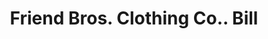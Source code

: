 ---
doi: 10.7916/D8001D9D
date_other: '1890'
date_other_textual: 1890-1899
form: printed ephemera
genre:
- Invoices
name:
- Friend Bros. Clothing Co.
object_in_context_url: https://biggert.cul.columbia.edu/items/view/ave_biggert_01607
subject_hierarchical_geographic:
- Milwaukee, Wisconsin, United States
subject_name:
- Friend Bros. Clothing Co.
title: Friend Bros. Clothing Co.. Bill
sort_title: Friend Bros. Clothing Co.. Bill
call_number: ave_biggert_01607
coordinates:
- 43.05,-87.95
pid: ave_biggert_01607
identifiers: ave_biggert_01607
thumbnail: https://derivativo-1.library.columbia.edu/iiif/2/ldpd:343944/full/!256,256/0/native.jpg
permalink: "/biggert/ave_biggert_01607/"
layout: iiif-image-page
---